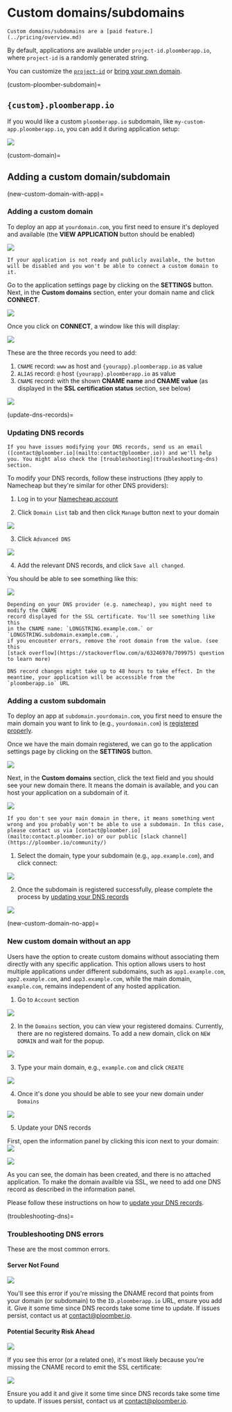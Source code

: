 # Custom domains/subdomains

```{important}
Custom domains/subdomains are a [paid feature.](../pricing/overview.md)
```

By default, applications are available under `project-id.ploomberapp.io`, where `project-id` is a randomly generated string.

You can customize the [`project-id`](custom-ploomber-subdomain) or [bring your own domain](custom-domain).

(custom-ploomber-subdomain)=
## `{custom}.ploomberapp.io`

If you would like a custom `ploomberapp.io` subdomain, like `my-custom-app.ploomberapp.io`, you can add it during application setup:

![](../static/custom-domains/custom-names.png)


(custom-domain)=
## Adding a custom domain/subdomain

(new-custom-domain-with-app)=
### Adding a custom domain

To deploy an app at `yourdomain.com`, you first need to ensure it's deployed and available (the **VIEW APPLICATION** button should be enabled)

![](../static/custom-domains/view-application.png)

```{warning}
If your application is not ready and publicly available, the button will be disabled and you won't be able to connect a custom domain to it.
```

Go to the application settings page by clicking on the **SETTINGS** button. Next, in the **Custom domains** section, enter your domain name and click **CONNECT**.

![](../static/custom-domains/custom-domains-section.png)

Once you click on **CONNECT**, a window like this will display:

![](../static/custom-domains/pointing-change-dns-records.png)


These are the three records you need to add:

1. `CNAME` record: `www` as host and `{yourapp}.ploomberapp.io` as value
2. `ALIAS` record: `@` host `{yourapp}.ploomberapp.io` as value
3. `CNAME` record: with the shown **CNAME name** and **CNAME value** (as displayed in the **SSL certification status** section, see below)

![](../static/custom-domains/ssl-cname-record.png)


(update-dns-records)=
### Updating DNS records

```{note}
If you have issues modifying your DNS records, send us an email ([contact@ploomber.io](mailto:contact@ploomber.io)) and we'll help you. You might also check the [troubleshooting](troubleshooting-dns) section.
```

To modify your DNS records, follow these instructions (they apply to Namecheap but they're similar for other DNS providers):

1. Log in to your [Namecheap account](https://www.namecheap.com/)

2. Click `Domain List` tab and then click `Manage` button next to your domain

![](../static/custom-domains/namecheap-domains.png)

3. Click `Advanced DNS`

![](../static/custom-domains/namecheap-advanced-dns.png)

4. Add the relevant DNS records, and click `Save all changed`.

You should be able to see something like this:

![](../static/custom-domains/namecheap-updated-dns-records.png)


```{important}
Depending on your DNS provider (e.g. namecheap), you might need to modify the CNAME
record displayed for the SSL certificate. You'll see something like this
in the CNAME name: `LONGSTRING.example.com.` or `LONGSTRING.subdomain.example.com.`,
if you encounter errors, remove the root domain from the value. (see this
[stack overflow](https://stackoverflow.com/a/63246970/709975) question to learn more)
```


```{important}
DNS record changes might take up to 48 hours to take effect. In the meantime, your application will be accessible from the `ploomberapp.io` URL
```


### Adding a custom subdomain

To deploy an app at `subdomain.yourdomain.com`, you first need to ensure the main domain you want to link to (e.g., `yourdomain.com`) is [registered properly](new-custom-domain-no-app).

Once we have the main domain registered, we can go to the application settings page by clicking on the **SETTINGS** button. 

![](../static/custom-domains/view-application.png)


Next, in the **Custom domains** section, click the text field and you should see your new domain there. It means the domain is available, and you can host your application on a subdomain of it.

![](../static/custom-domains/subdomain-settings.png)


```{warning}
If you don't see your main domain in there, it means something went wrong and you probably won't be able to use a subdomain. In this case, please contact us via [contact@ploomber.io](mailto:contact.ploomber.io) or our public [slack channel](https://ploomber.io/community/)
```


1. Select the domain, type your subdomain (e.g., `app.example.com`), and click connect:

![](../static/custom-domains/subdomain-settings-selected.png)

2. Once the subdomain is registered successfully, please complete the process by [updating your DNS records](update-dns-records)

![](../static/custom-domains/subdomain-dns.png)


(new-custom-domain-no-app)=
### New custom domain without an app 

Users have the option to create custom domains without associating them directly with any specific application. This option allows users to host multiple applications under different subdomains, such as `app1.example.com`, `app2.example.com`, and `app3.example.com`, while the main domain, `example.com`, remains independent of any hosted application.

1. Go to `Account` section 

![](../static/custom-domains/navigation-bar.png)

2. In the `Domains` section, you can view your registered domains. Currently, there are no registered domains.
To add a new domain, click on `NEW DOMAIN` and wait for the popup.

![](../static/custom-domains/domains-section.png)

3. Type your main domain, e.g., `example.com` and click `CREATE`

![](../static/custom-domains/new-global-domain-popup.png)

4. Once it's done you should be able to see your new domain under `Domains`

![](../static/custom-domains/domains-section-with-domain.png)

5. Update your DNS records

First, open the information panel by clicking this icon next to your domain: ![](../static/custom-domains/info-icon.png)

![](../static/custom-domains/global-domains-sidebar.png)

As you can see, the domain has been created, and there is no attached application.
To make the domain availble via SSL, we need to add one DNS record as described in the information panel.

Please follow these instructions on how to [update your DNS records](update-dns-records).

(troubleshooting-dns)=
### Troubleshooting DNS errors

These are the most common errors.

#### Server Not Found

![](../static/custom-domains/domains-server-not-found.png)

You'll see this error if you're missing the DNAME record that points from your domain (or subdomain) to the `ID.ploomberapp.io` URL, ensure you add it. Give it some time since DNS records take some time to update. If issues persist, contact us at [contact@ploomber.io](mailto:contact@ploomber.io).


#### Potential Security Risk Ahead

![](../static/custom-domains/domains-ssl-error.png)

If you see this error (or a related one), it's most likely because you're missing the CNAME record to emit the SSL certificate:

![](../static/custom-domains/ssl-cname-record.png)

Ensure you add it and give it some time since DNS records take some time to update. If issues persist, contact us at [contact@ploomber.io](mailto:contact@ploomber.io).